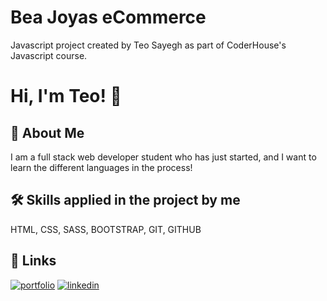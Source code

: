 # Bea Joyas eCommerce

Javascript project created by Teo Sayegh as part of CoderHouse's Javascript course.

# Hi, I'm Teo! 👋

## 🚀 About Me
I am a full stack web developer student who has just started, and I want to learn the different languages ​​in the process!

## 🛠 Skills applied in the project by me
HTML, CSS, SASS, BOOTSTRAP, GIT, GITHUB

## 🔗 Links
[![portfolio](https://img.shields.io/badge/my_portfolio-000?style=for-the-badge&logo=ko-fi&logoColor=white)](https://github.com/teosayegh?tab=repositories)
[![linkedin](https://img.shields.io/badge/linkedin-0A66C2?style=for-the-badge&logo=linkedin&logoColor=white)](https://www.linkedin.com/in/teo-sayegh/)